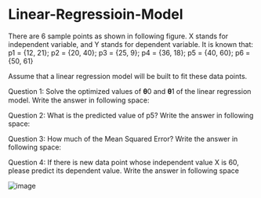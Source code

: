 # Linear-Regressioin-Model
There are 6 sample points as shown in following figure. 
X stands for independent variable, and Y stands for dependent variable. 
It is known that:
p1 = {12, 21}; p2 = {20, 40}; p3 = {25, 9}; 
p4 = {36, 18}; p5 = {40, 60}; p6 = {50, 61} 

Assume that a linear regression model will be built to fit these data points. 

Question 1:
Solve the optimized values of 𝛉0 and 𝛉1 of the linear regression model. 
Write the answer in following space:

Question 2:
What is the predicted value of p5? 
Write the answer in following space:

Question 3:
How much of the Mean Squared Error? 
Write the answer in following space:


Question 4:
If there is new data point whose independent value X is 60, please predict its dependent value. 
Write the answer in following space

![image](https://user-images.githubusercontent.com/86066883/202909703-fa4d9c68-8b02-4936-ac09-56c384714772.png)
